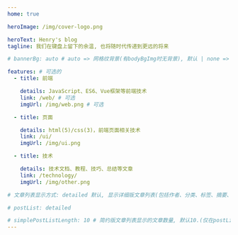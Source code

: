 ```yaml
---
home: true

heroImage: /img/cover-logo.png

heroText: Henry's blog
tagline: 我们在键盘上留下的余温, 也将随时代传递到更远的将来

# bannerBg: auto # auto => 网格纹背景(有bodyBgImg时无背景), 默认 | none => 无 | '大图地址' | background: 自定义背景样式       提示: 如发现文本颜色不适应你的背景时可以到palette.styl修改$bannerTextColor变量

features: # 可选的
  - title: 前端

    details: JavaScript、ES6、Vue框架等前端技术
    link: /web/ # 可选
    imgUrl: /img/web.png # 可选

  - title: 页面

    details: html(5)/css(3)，前端页面相关技术
    link: /ui/
    imgUrl: /img/ui.png

  - title: 技术

    details: 技术文档、教程、技巧、总结等文章
    link: /technology/
    imgUrl: /img/other.png

# 文章列表显示方式: detailed 默认, 显示详细版文章列表(包括作者、分类、标签、摘要、分页等)| simple => 显示简约版文章列表(仅标题和日期)| none 不显示文章列表

# postList: detailed

# simplePostListLength: 10 # 简约版文章列表显示的文章数量, 默认10.(仅在postList设置为simple时生效)
---
```

